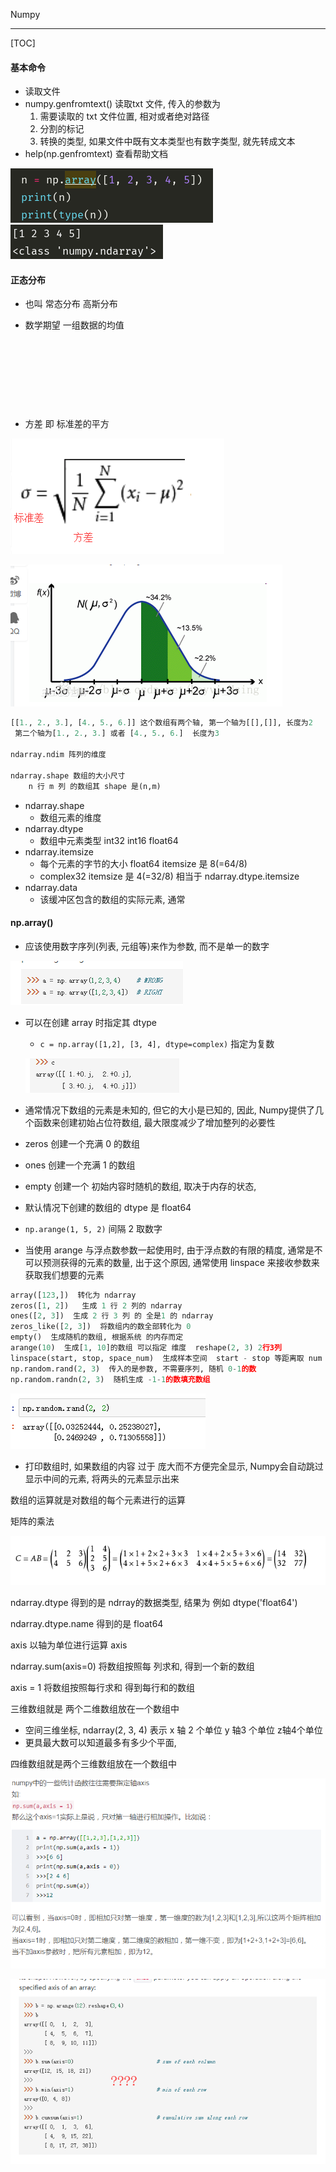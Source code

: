 Numpy

---

[TOC]



#### 基本命令

-   读取文件
-   numpy.genfromtext() 读取txt 文件, 传入的参数为
    1.  需要读取的 txt 文件位置, 相对或者绝对路径
    2.  分割的标记
    3.  转换的类型, 如果文件中既有文本类型也有数字类型, 就先转成文本
-   help(np.genfromtext) 查看帮助文档

![52833602283](assets/1528336022832.png)![52833603550](assets/1528336035504.png)



#### 正态分布

-   也叫   常态分布  高斯分布

-   数学期望  一组数据的均值  

    ​

    ​

    ​

    ​

-   方差   即 标准差的平方

![52836869122](assets/1528368691226.png)



![52836872171](assets/1528368721715.png)





```python
[[1., 2., 3.], [4., 5., 6.]] 这个数组有两个轴, 第一个轴为[[],[]], 长度为2
 第二个轴为[1., 2., 3.] 或者 [4., 5., 6.]  长度为3
 
ndarray.ndim 阵列的维度

ndarray.shape 数组的大小尺寸
    n 行 m 列 的数组其 shape 是(n,m)
```



-   ndarray.shape
    -   数组元素的维度
-   ndarray.dtype
    -   数组中元素类型    int32  int16 float64
-   ndarray.itemsize
    -   每个元素的字节的大小 float64   itemsize 是 8(=64/8)
    -   complex32   itemsize 是 4(=32/8)   相当于  ndarray.dtype.itemsize
-   ndarray.data
    -   该缓冲区包含的数组的实际元素, 通常



#### np.array()

-   应该使用数字序列(列表, 元组等)来作为参数, 而不是单一的数字

![52837209119](assets/1528372091196.png)



-   可以在创建 array 时指定其 dtype

    -   `c = np.array([1,2], [3, 4], dtype=complex)` 指定为复数

    ![52837225792](assets/1528372257928.png)

-   通常情况下数组的元素是未知的, 但它的大小是已知的, 因此, Numpy提供了几个函数来创建初始占位符数组, 最大限度减少了增加整列的必要性

-   zeros  创建一个充满 0 的数组

-   ones 创建一个充满 1 的数组

-   empty 创建一个 初始内容时随机的数组, 取决于内存的状态,

-   默认情况下创建的数组的 dtype 是 float64





-   `np.arange(1, 5, 2)`  间隔 2  取数字



-   当使用  arange  与浮点数参数一起使用时, 由于浮点数的有限的精度, 通常是不可以预测获得的元素的数量, 出于这个原因, 通常使用 linspace 来接收参数来获取我们想要的元素



```python
array([123,])  转化为 ndarray
zeros([1, 2])   生成 1 行 2 列的 ndarray
ones([2, 3])  生成 2 行 3 列 的 全是1 的 ndarray
zeros_like([2, 3])  将数组内的数全部转化为 0
empty()  生成随机的数组, 根据系统 的内存而定
arange(10)  生成[1, 10]的数组 可以指定 维度  reshape(2, 3) 2行3列
linspace(start, stop, space_num)  生成样本空间  start - stop 等距离取 num 个数
np.random.rand(2, 3)  传入的是参数, 不需要序列, 随机 0-1的数
np.random.randn(2, 3)  随机生成 -1-1的数填充数组
```

![52837381533](assets/1528373815339.png)



-   打印数组时, 如果数组的内容 过于 庞大而不方便完全显示, Numpy会自动跳过显示中间的元素, 将两头的元素显示出来



数组的运算就是对数组的每个元素进行的运算



矩阵的乘法

![52841882337](assets/1528418823371.png)



ndarray.dtype 得到的是 ndrray的数据类型,   结果为 例如 dtype('float64')

ndarray.dtype.name  得到的是 float64





axis 以轴为单位进行运算  axis

ndarray.sum(axis=0)  将数组按照每 列求和, 得到一个新的数组

  axis = 1  将数组按照每行求和  得到每行和的数组



三维数组就是 两个二维数组放在一个数组中 

-   空间三维坐标, ndarray(2, 3, 4) 表示 x 轴 2 个单位  y 轴3 个单位 z轴4个单位
-   更具最大数可以知道最多有多少个平面, 

四维数组就是两个三维数组放在一个数组中



![52845926462](assets/1528459264629-1528459266465.png)



![52846073033](assets/1528460730333.png)









